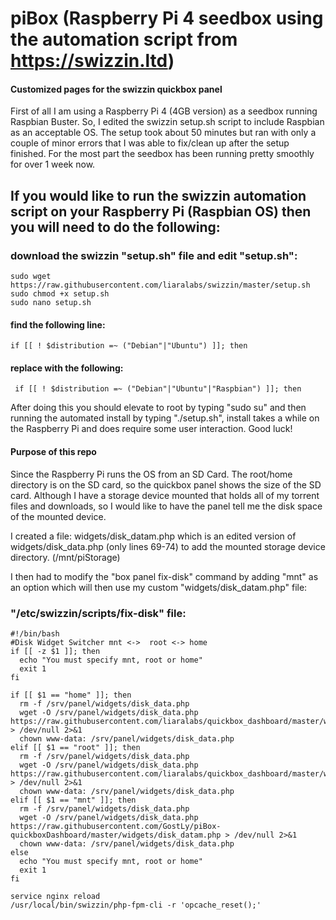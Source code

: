 # piBox (Raspberry Pi 4 seedbox using the automation script from https://swizzin.ltd)

#### Customized pages for the swizzin quickbox panel

First of all I am using a Raspberry Pi 4 (4GB version) as a seedbox running Raspbian Buster. So, I edited the swizzin setup.sh script to include Raspbian as an acceptable OS. The setup took about 50 minutes but ran with only a couple of minor errors that I was able to fix/clean up after the setup finished. For the most part the seedbox has been running pretty smoothly for over 1 week now.

## If you would like to run the swizzin automation script on your Raspberry Pi (Raspbian OS) then you will need to do the following:
### download the swizzin "setup.sh" file and edit "setup.sh":
```
sudo wget https://raw.githubusercontent.com/liaralabs/swizzin/master/setup.sh
sudo chmod +x setup.sh
sudo nano setup.sh
```
#### find the following line:
```
if [[ ! $distribution =~ ("Debian"|"Ubuntu") ]]; then
```
#### replace with the following:
```
 if [[ ! $distribution =~ ("Debian"|"Ubuntu"|"Raspbian") ]]; then
```

After doing this you should elevate to root by typing "sudo su" and then running the automated install by typing "./setup.sh", install takes a while on the Raspberry Pi and does require some user interaction. Good luck!

#### Purpose of this repo

Since the Raspberry Pi runs the OS from an SD Card. The root/home directory is on the SD card, so the quickbox panel shows the size of the SD card. Although I have a storage device mounted that holds all of my torrent files and downloads, so I would like to have the panel tell me the disk space of the mounted device. 

I created a file: widgets/disk_datam.php which is an edited version of widgets/disk_data.php (only lines 69-74) to add the mounted storage device directory. (/mnt/piStorage)

I then had to modify the "box panel fix-disk" command by adding "mnt" as an option which will then use my custom "widgets/disk_datam.php" file:

### "/etc/swizzin/scripts/fix-disk" file:
```
#!/bin/bash
#Disk Widget Switcher mnt <->  root <-> home
if [[ -z $1 ]]; then
  echo "You must specify mnt, root or home"
  exit 1
fi

if [[ $1 == "home" ]]; then
  rm -f /srv/panel/widgets/disk_data.php
  wget -O /srv/panel/widgets/disk_data.php https://raw.githubusercontent.com/liaralabs/quickbox_dashboard/master/widgets/disk_datah.php > /dev/null 2>&1
  chown www-data: /srv/panel/widgets/disk_data.php
elif [[ $1 == "root" ]]; then
  rm -f /srv/panel/widgets/disk_data.php
  wget -O /srv/panel/widgets/disk_data.php https://raw.githubusercontent.com/liaralabs/quickbox_dashboard/master/widgets/disk_data.php > /dev/null 2>&1
  chown www-data: /srv/panel/widgets/disk_data.php
elif [[ $1 == "mnt" ]]; then
  rm -f /srv/panel/widgets/disk_data.php
  wget -O /srv/panel/widgets/disk_data.php https://raw.githubusercontent.com/GostLy/piBox-quickboxDashboard/master/widgets/disk_datam.php > /dev/null 2>&1
  chown www-data: /srv/panel/widgets/disk_data.php
else
  echo "You must specify mnt, root or home"
  exit 1
fi

service nginx reload
/usr/local/bin/swizzin/php-fpm-cli -r 'opcache_reset();'
```